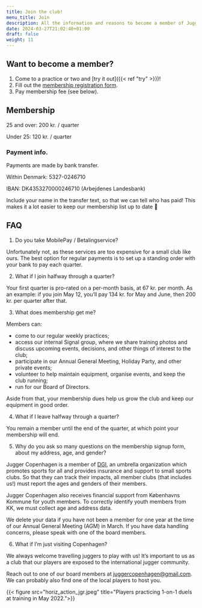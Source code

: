 ```yaml
---
title: Join the club!
menu_title: Join
description: All the information and reasons to become a member of Jugger Copenhagen.
date: 2024-03-27T21:02:40+01:00
draft: false
weight: 11
---
```


## Want to become a member?

1. Come to a practice or two and [try it out]({{< ref "try" >}})!
2. Fill out the [membership registration form](https://tinyurl.com/juggercphregistration).
3. Pay membership fee (see below).

## Membership

25 and over: 200 kr. / quarter

Under 25: 120 kr. / quarter

### Payment info.

Payments are made by bank transfer.

Within Denmark: 5327-0246710

IBAN: DK4353270000246710 (Arbejdenes Landesbank)

Include your name in the transfer text, so that we can tell who has paid! This makes it a lot easier to keep our membership list up to date 🙂

## FAQ

1. Do you take MobilePay / Betalingservice?

Unfortunately not, as these services are too expensive for a small club like ours. The best option for regular payments is to set up a standing order with your bank to pay each quarter.

2. What if I join halfway through a quarter?

Your first quarter is pro-rated on a per-month basis, at 67 kr. per month.  As an example: if you join May 12, you’ll pay 134 kr. for May and June, then 200 kr. per quarter after that.

3. What does membership get me?

Members can:

- come to our regular weekly practices;
- access our internal Signal group, where we share training photos and discuss upcoming events, decisions, and other things of interest to the club;
- participate in our Annual General Meeting, Holiday Party, and other private events;
- volunteer to help maintain equipment, organise events, and keep the club running;
- run for our Board of Directors.

Aside from that, your membership dues help us grow the club and keep our equipment in good order.

4. What if I leave halfway through a quarter?

You remain a member until the end of the quarter, at which point your membership will end.

5. Why do you ask so many questions on the membership signup form, about my address, age, and gender?

Jugger Copenhagen is a member of [DGI](https://dgi.dk/), an umbrella organization which promotes sports for all and provides insurance and support to small sports clubs. So that they can track their impacts, all member clubs (that includes us!) must report the ages and genders of their members.

Jugger Copenhagen also receives financial support from Københavns Kommune for youth members. To correctly identify youth members from KK, we must collect age and address data.

We delete your data if you have not been a member for one year at the time of our Annual General Meeting (AGM) in March. If you have data handling concerns, please speak with one of the board members.

6. What if I’m just visiting Copenhagen?

We always welcome travelling juggers to play with us!  It’s important to us as a club that our players are exposed to the international jugger community.

Reach out to one of our board members at [juggercopenhagen@gmail.com](mailto:juggercopenhagen@gmail.com).  We can probably also find one of the local players to host you.

{{< figure src="horiz_action_jgr.jpeg" title="Players practicing 1-on-1 duels at training in May 2022.">}}
